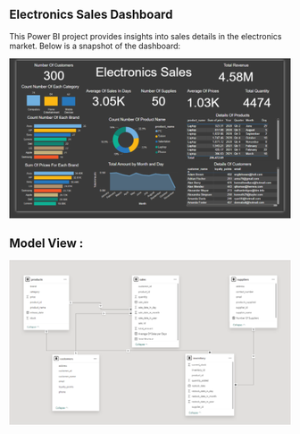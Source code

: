 
## Electronics Sales Dashboard
This Power BI project provides insights into sales details in the electronics market. Below is a snapshot of the dashboard:

![Electronocs Sales.png](https://github.com/Sameh20200218AI/Electronics_Sales_Dashboard_Using_PowerBI/blob/main/Electronics%20Sales.png)

## Model View : 
![ Sales Model View.png](https://github.com/Sameh20200218AI/Electronics_Sales_Dashboard_Using_PowerBI/blob/main/Sales%20Model%20View.png)

